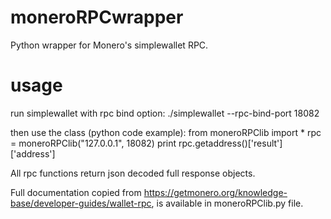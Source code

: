 # moneroRPCwrapper
Python wrapper for Monero's simplewallet RPC.

# usage
run simplewallet with rpc bind option: ./simplewallet --rpc-bind-port 18082

then use the class (python code example):
from moneroRPClib import *
rpc = moneroRPClib("127.0.0.1", 18082)
print rpc.getaddress()['result']['address']

All rpc functions return json decoded full response objects.

Full documentation copied from https://getmonero.org/knowledge-base/developer-guides/wallet-rpc, is available in moneroRPClib.py file.